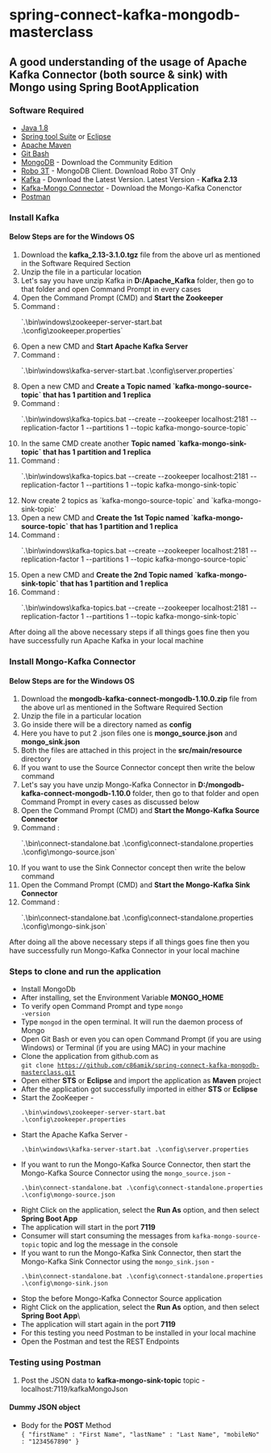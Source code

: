 # spring-connect-kafka-mongodb-masterclass

## A good understanding of the usage of Apache Kafka Connector (both source & sink) with Mongo using Spring BootApplication

### Software Required
* [Java 1.8](https://www.oracle.com/in/java/technologies/javase/javase8-archive-downloads.html)
* [Spring tool Suite](https://spring.io/tools) or [Eclipse](https://www.eclipse.org/downloads/packages/)
* [Apache Maven](https://maven.apache.org/download.cgi)
* [Git Bash](https://git-scm.com/downloads)
* [MongoDB](https://www.mongodb.com/try/download/community) - Download the Community Edition
* [Robo 3T](https://robomongo.org/download) - MongoDB Client. Download Robo 3T Only
* [Kafka](https://kafka.apache.org/downloads) - Download the Latest Version. Latest Version - <strong>Kafka 2.13</strong>
* [Kafka-Mongo Connector](https://www.mongodb.com/products/kafka-connector) - Download the Mongo-Kafka Conenctor
* [Postman](https://www.postman.com/downloads/)

### Install Kafka

#### Below Steps are for the Windows OS

<ol>
<li>Download the <strong>kafka_2.13-3.1.0.tgz</strong> file from the above url as mentioned in the Software Required Section</li>
<li>Unzip the file in a particular location</li>
<li>Let's say you have unzip Kafka in <strong>D:/Apache_Kafka</strong> folder, then go to that folder and open Command Prompt in every cases
<li>Open the Command Prompt (CMD) and <strong>Start the Zookeeper</strong></li>
<li> Command : <p>`.\bin\windows\zookeeper-server-start.bat .\config\zookeeper.properties`</p></li>
<li>Open a new CMD and <strong>Start Apache Kafka Server</strong></li>
<li>Command : <p>`.\bin\windows\kafka-server-start.bat .\config\server.properties`</p></li>
<li>Open a new CMD and <strong>Create a Topic named `kafka-mongo-source-topic` that has 1 partition and 1 replica</strong></li>
<li>Command : <p>`.\bin\windows\kafka-topics.bat --create --zookeeper localhost:2181 --replication-factor 1 --partitions 1 --topic kafka-mongo-source-topic`</p></li>
<li>In the same CMD create another <strong>Topic named `kafka-mongo-sink-topic` that has 1 partition and 1 replica</strong></li>
<li>Command : <p>`.\bin\windows\kafka-topics.bat --create --zookeeper localhost:2181 --replication-factor 1 --partitions 1 --topic kafka-mongo-sink-topic`</p></li>
<li>Now create 2 topics as `kafka-mongo-source-topic` and `kafka-mongo-sink-topic`</li>
<li>Open a new CMD and <strong>Create the 1st Topic named `kafka-mongo-source-topic` that has 1 partition and 1 replica</strong></li>
<li>Command : <p>`.\bin\windows\kafka-topics.bat --create --zookeeper localhost:2181 --replication-factor 1 --partitions 1 --topic kafka-mongo-source-topic`</p></li>
<li>Open a new CMD and <strong>Create the 2nd Topic named `kafka-mongo-sink-topic` that has 1 partition and 1 replica</strong></li>
<li>Command : <p>`.\bin\windows\kafka-topics.bat --create --zookeeper localhost:2181 --replication-factor 1 --partitions 1 --topic kafka-mongo-sink-topic`</p></li>
</ol>
After doing all the above necessary steps if all things goes fine then you have successfully run Apache Kafka in your local machine

### Install Mongo-Kafka Connector

#### Below Steps are for the Windows OS

<ol>
<li>Download the <strong>mongodb-kafka-connect-mongodb-1.10.0.zip</strong> file from the above url as mentioned in the Software Required Section</li>
<li>Unzip the file in a particular location</li>
<li>Go inside there will be a directory named as <strong>config</strong></li>
<li>Here you have to put 2 .json files one is <strong>mongo_source.json</strong> and <strong>mongo_sink.json</strong></li>
<li>Both the files are attached in this project in the <strong>src/main/resource</strong> directory</li>
<li>If you want to use the Source Connector concept then write the below command</li>
<li>Let's say you have unzip Mongo-Kafka Connector in <strong>D:/mongodb-kafka-connect-mongodb-1.10.0</strong> folder, then go to that folder and open Command Prompt in every cases as discussed below</li>
<li>Open the Command Prompt (CMD) and <strong>Start the Mongo-Kafka Source Connector</strong></li>
<li>Command : <p>`.\bin\connect-standalone.bat .\config\connect-standalone.properties .\config\mongo-source.json`</p></li>
<li>If you want to use the Sink Connector concept then write the below command</li>
<li>Open the Command Prompt (CMD) and <strong>Start the Mongo-Kafka Sink Connector</strong></li>
<li>Command : <p>`.\bin\connect-standalone.bat .\config\connect-standalone.properties .\config\mongo-sink.json`</p></li>
</ol>
After doing all the above necessary steps if all things goes fine then you have successfully run Mongo-Kafka Connector in your local machine

### Steps to clone and run the application
* Install MongoDb
* After installing, set the Environment Variable <strong>MONGO_HOME</strong>
* To verify open Command Prompt and type <code>mongo -version</code>
* Type <code>mongod</code> in the open terminal. It will run the daemon process of Mongo
* Open Git Bash or even you can open Command Prompt (if you are using Windows) or Terminal (if you are using MAC) in your machine
* Clone the application from github.com as   
<code>git clone https://github.com/c86amik/spring-connect-kafka-mongodb-masterclass.git</code>
* Open either <strong>STS</strong> or <strong>Eclipse</strong> and import the application as <strong>Maven</strong> project
* After the application got successfully imported in either <strong>STS</strong> or <strong>Eclipse</strong>
* Start the ZooKeeper - <p>`.\bin\windows\zookeeper-server-start.bat .\config\zookeeper.properties`</p>
* Start the Apache Kafka Server - <p>`.\bin\windows\kafka-server-start.bat .\config\server.properties`</p>
* If you want to run the Mongo-Kafka Source Connector, then start the Mongo-Kafka Source Connector using the `mongo_source.json` - <p>`.\bin\connect-standalone.bat .\config\connect-standalone.properties .\config\mongo-source.json`</p>
* Right Click on the application, select the <strong>Run As</strong> option, and then select <strong>Spring Boot App</strong>
* The application will start in the port <strong>7119</strong>
* Consumer will start consuming the messages from `kafka-mongo-source-topic` topic and log the message in the console
* If you want to run the Mongo-Kafka Sink Connector, then start the Mongo-Kafka Sink Connector using the `mongo_sink.json` - <p>`.\bin\connect-standalone.bat .\config\connect-standalone.properties .\config\mongo-sink.json`</p>
* Stop the before Mongo-Kafka Connector Source application
* Right Click on the application, select the <strong>Run As</strong> option, and then select <strong>Spring Boot App</strong>\
* The application will start again in the port <strong>7119</strong>
* For this testing you need Postman to be installed in your local machine
* Open the Postman and test the REST Endpoints

### Testing using Postman
<ol>
<li>Post the JSON data to <strong>kafka-mongo-sink-topic</strong> topic - localhost:7119/kafkaMongoJson</li>
</ol>

#### Dummy JSON object
* Body for the <strong>POST</strong> Method   
<code>{
	"firstName" : "First Name",
	"lastName" : "Last Name",
	"mobileNo" : "1234567890"
}</code>	